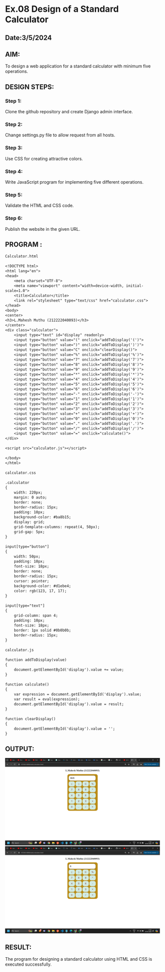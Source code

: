 # Ex.08 Design of a Standard Calculator
## Date:3/5/2024

## AIM:
To design a web application for a standard calculator with minimum five operations.

## DESIGN STEPS:

### Step 1:
Clone the github repository and create Django admin interface.

### Step 2:
Change settings.py file to allow request from all hosts.

### Step 3:
Use CSS for creating attractive colors.

### Step 4:
Write JavaScript program for implementing five different operations.

### Step 5:
Validate the HTML and CSS code.

### Step 6:
Publish the website in the given URL.

## PROGRAM :
```
Calculator.html

<!DOCTYPE html>
<html lang="en">
<head>
    <meta charset="UTF-8">
    <meta name="viewport" content="width=device-width, initial-scale=1.0">
    <title>Calculator</title>
    <link rel="stylesheet" type="text/css" href="calculator.css">
</head>
<body>
<center>
<h3>L.Mahesh Muthu (212222040093)</h3>
</center>
<div class="calculator">
    <input type="text" id="display" readonly>
    <input type="button" value="(" onclick="addToDisplay('(')">
    <input type="button" value=")" onclick="addToDisplay(')')">
    <input type="button" value="C" onclick="clearDisplay()">
    <input type="button" value="%" onclick="addToDisplay('%')">
    <input type="button" value="7" onclick="addToDisplay('7')">
    <input type="button" value="8" onclick="addToDisplay('8')">
    <input type="button" value="9" onclick="addToDisplay('9')">
    <input type="button" value="*" onclick="addToDisplay('*')">
    <input type="button" value="4" onclick="addToDisplay('4')">
    <input type="button" value="5" onclick="addToDisplay('5')">
    <input type="button" value="6" onclick="addToDisplay('6')">
    <input type="button" value="-" onclick="addToDisplay('-')">
    <input type="button" value="1" onclick="addToDisplay('1')">
    <input type="button" value="2" onclick="addToDisplay('2')">
    <input type="button" value="3" onclick="addToDisplay('3')">
    <input type="button" value="+" onclick="addToDisplay('+')">
    <input type="button" value="0" onclick="addToDisplay('0')">
    <input type="button" value="." onclick="addToDisplay('.')">
    <input type="button" value="/" onclick="addToDisplay('/')">
    <input type="button" value="=" onclick="calculate()">
</div>

<script src="calculator.js"></script>

</body>
</html>

calculator.css

.calculator 
{
    width: 220px;
    margin: 0 auto;
    border: none;
    border-radius: 15px;
    padding: 10px;
    background-color: #ba8b15;
    display: grid;
    grid-template-columns: repeat(4, 50px);
    grid-gap: 5px;
}

input[type="button"] 
{
    width: 50px;
    padding: 10px;
    font-size: 18px;
    border: none;
    border-radius: 15px;
    cursor: pointer;
    background-color: #d1ebe4;
    color: rgb(123, 17, 17);
}

input[type="text"] 
{
    grid-column: span 4;
    padding: 10px;
    font-size: 18px;
    border: 1px solid #0b0b0b;
    border-radius: 15px;
}

calculator.js

function addToDisplay(value) 
{
    document.getElementById('display').value += value;
}

function calculate() 
{
    var expression = document.getElementById('display').value;
    var result = eval(expression);
    document.getElementById('display').value = result;
}

function clearDisplay() 
{
    document.getElementById('display').value = '';
}

```




## OUTPUT:

![alt text](<Screenshot (323).png>)
![alt text](<Screenshot (324).png>)
## RESULT:
The program for designing a standard calculator using HTML and CSS is executed successfully.
